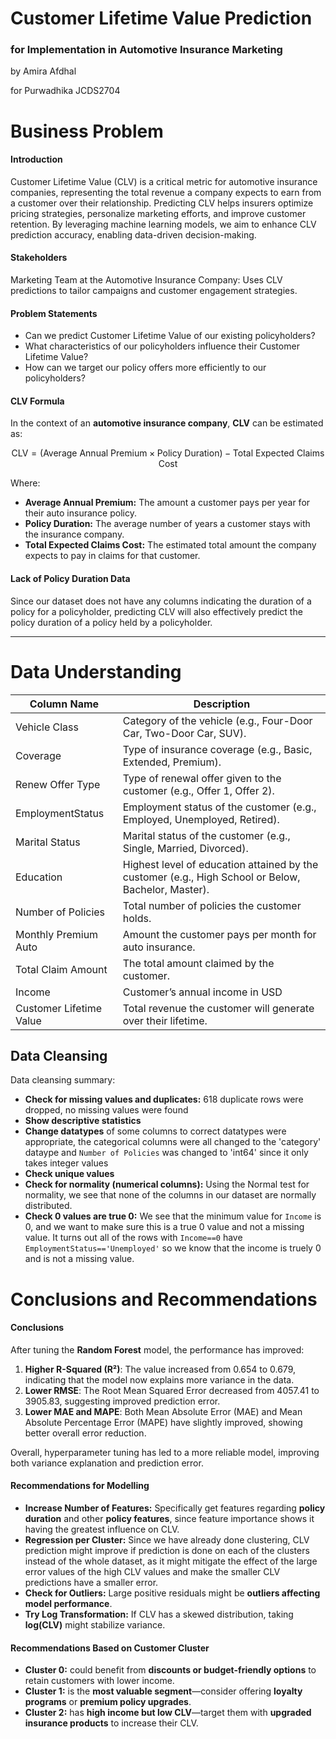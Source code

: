 # Customer Lifetime Value Prediction
### for Implementation in Automotive Insurance Marketing

by Amira Afdhal

for Purwadhika JCDS2704

# Business Problem

#### Introduction
Customer Lifetime Value (CLV) is a critical metric for automotive insurance companies, representing the total revenue a company expects to earn from a customer over their relationship. Predicting CLV helps insurers optimize pricing strategies, personalize marketing efforts, and improve customer retention. By leveraging machine learning models, we aim to enhance CLV prediction accuracy, enabling data-driven decision-making.

#### Stakeholders
Marketing Team at the Automotive Insurance Company: Uses CLV predictions to tailor campaigns and customer engagement strategies.

#### Problem Statements
- Can we predict Customer Lifetime Value of our existing policyholders?
- What characteristics of our policyholders influence their Customer Lifetime Value?
- How can we target our policy offers more efficiently to our policyholders?

#### CLV Formula
In the context of an **automotive insurance company**, **CLV** can be estimated as:

$$
\text{CLV} = (\text{Average Annual Premium} \times \text{Policy Duration}) - \text{Total Expected Claims Cost}
$$

Where:  
- **Average Annual Premium:** The amount a customer pays per year for their auto insurance policy.  
- **Policy Duration:** The average number of years a customer stays with the insurance company.  
- **Total Expected Claims Cost:** The estimated total amount the company expects to pay in claims for that customer.

#### Lack of Policy Duration Data
Since our dataset does not have any columns indicating the duration of a policy for a policyholder, predicting CLV will also effectively predict the policy duration of a policy held by a policyholder.

---
# Data Understanding

| Column Name               | Description |
|---------------------------|-------------|
| Vehicle Class            | Category of the vehicle (e.g., Four-Door Car, Two-Door Car, SUV). |
| Coverage                 | Type of insurance coverage (e.g., Basic, Extended, Premium). |
| Renew Offer Type         | Type of renewal offer given to the customer (e.g., Offer 1, Offer 2). |
| EmploymentStatus         | Employment status of the customer (e.g., Employed, Unemployed, Retired). |
| Marital Status          | Marital status of the customer (e.g., Single, Married, Divorced). |
| Education               | Highest level of education attained by the customer (e.g., High School or Below, Bachelor, Master). |
| Number of Policies      | Total number of policies the customer holds. |
| Monthly Premium Auto    | Amount the customer pays per month for auto insurance. |
| Total Claim Amount      | The total amount claimed by the customer. |
| Income                 | Customer’s annual income in USD |
| Customer Lifetime Value | Total revenue the customer will generate over their lifetime. |

## Data Cleansing

Data cleansing summary:
- **Check for missing values and duplicates:** 618 duplicate rows were dropped, no missing values were found
- **Show descriptive statistics**
- **Change datatypes** of some columns to correct datatypes were appropriate, the categorical columns were all changed to the 'category' dataype and `Number of Policies` was changed to 'int64' since it only takes integer values
- **Check unique values**
- **Check for normality (numerical columns):**  Using the Normal test for normality, we see that none of the columns in our dataset are normally distributed.
- **Check 0 values are true 0:**
   We see that the minimum value for `Income` is 0, and we want to make sure this is a true 0 value and not a missing value. It turns out all of the rows with `Income==0` have `EmploymentStatus=='Unemployed'` so we know that the income is truely 0 and is not a missing value.

# Conclusions and Recommendations

#### Conclusions

After tuning the **Random Forest** model, the performance has improved:  

1. **Higher R-Squared (R²)**: The value increased from 0.654 to 0.679, indicating that the model now explains more variance in the data.  
2. **Lower RMSE**: The Root Mean Squared Error decreased from 4057.41 to 3905.83, suggesting improved prediction error.  
3. **Lower MAE and MAPE**: Both Mean Absolute Error (MAE) and Mean Absolute Percentage Error (MAPE) have slightly improved, showing better overall error reduction.  

Overall, hyperparameter tuning has led to a more reliable model, improving both variance explanation and prediction error.

#### Recommendations for Modelling
- **Increase Number of Features:** Specifically get features regarding **policy duration** and other **policy features**, since feature importance shows it having the greatest influence on CLV.
- **Regression per Cluster:** Since we have already done clustering, CLV prediction might improve if prediction is done on each of the clusters instead of the whole dataset, as it might mitigate the effect of the large error values of the high CLV values and make the smaller CLV predictions have a smaller error.
- **Check for Outliers:** Large positive residuals might be **outliers affecting model performance**.  
- **Try Log Transformation:** If CLV has a skewed distribution, taking **log(CLV)** might stabilize variance.

#### Recommendations Based on Customer Cluster
- **Cluster 0:** could benefit from **discounts or budget-friendly options** to retain customers with lower income.  
- **Cluster 1:** is the **most valuable segment**—consider offering **loyalty programs** or **premium policy upgrades**.  
- **Cluster 2:** has **high income but low CLV**—target them with **upgraded insurance products** to increase their CLV.
